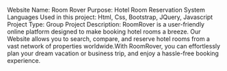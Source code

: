 Website Name: Room Rover
Purpose: Hotel Room Reservation System
Languages Used in this project: Html, Css, Bootstrap, JQuery, Javascript
Project Type: Group Project
Description: RoomRover is a user-friendly online platform designed to make booking hotel rooms a breeze. Our Website allows you to search, compare, and reserve hotel rooms from a vast network of properties worldwide.With RoomRover, you can effortlessly plan your dream vacation or business trip, and enjoy a hassle-free booking experience.

